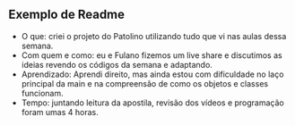 ## Exemplo de Readme

- O que: criei o projeto do Patolino utilizando tudo que vi nas aulas dessa semana.
- Com quem e como: eu e Fulano fizemos um live share e discutimos as ideias revendo os códigos da semana e adaptando.
- Aprendizado: Aprendi direito, mas ainda estou com dificuldade no laço principal da main e na compreensão de como os objetos e classes funcionam.
- Tempo: juntando leitura da apostila, revisão dos vídeos e programação foram umas 4 horas.
